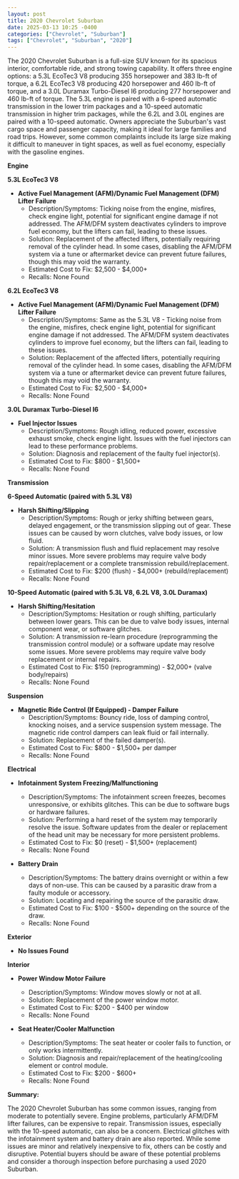 ```yaml
---
layout: post
title: 2020 Chevrolet Suburban
date: 2025-03-13 10:25 -0400
categories: ["Chevrolet", "Suburban"]
tags: ["Chevrolet", "Suburban", "2020"]
---
```

The 2020 Chevrolet Suburban is a full-size SUV known for its spacious interior, comfortable ride, and strong towing capability. It offers three engine options: a 5.3L EcoTec3 V8 producing 355 horsepower and 383 lb-ft of torque, a 6.2L EcoTec3 V8 producing 420 horsepower and 460 lb-ft of torque, and a 3.0L Duramax Turbo-Diesel I6 producing 277 horsepower and 460 lb-ft of torque. The 5.3L engine is paired with a 6-speed automatic transmission in the lower trim packages and a 10-speed automatic transmission in higher trim packages, while the 6.2L and 3.0L engines are paired with a 10-speed automatic. Owners appreciate the Suburban's vast cargo space and passenger capacity, making it ideal for large families and road trips. However, some common complaints include its large size making it difficult to maneuver in tight spaces, as well as fuel economy, especially with the gasoline engines.

**Engine**

**5.3L EcoTec3 V8**

*   **Active Fuel Management (AFM)/Dynamic Fuel Management (DFM) Lifter Failure**
    *   Description/Symptoms: Ticking noise from the engine, misfires, check engine light, potential for significant engine damage if not addressed. The AFM/DFM system deactivates cylinders to improve fuel economy, but the lifters can fail, leading to these issues.
    *   Solution: Replacement of the affected lifters, potentially requiring removal of the cylinder head. In some cases, disabling the AFM/DFM system via a tune or aftermarket device can prevent future failures, though this may void the warranty.
    *   Estimated Cost to Fix: $2,500 - $4,000+
    *   Recalls: None Found

**6.2L EcoTec3 V8**

*   **Active Fuel Management (AFM)/Dynamic Fuel Management (DFM) Lifter Failure**
    *   Description/Symptoms: Same as the 5.3L V8 - Ticking noise from the engine, misfires, check engine light, potential for significant engine damage if not addressed. The AFM/DFM system deactivates cylinders to improve fuel economy, but the lifters can fail, leading to these issues.
    *   Solution: Replacement of the affected lifters, potentially requiring removal of the cylinder head. In some cases, disabling the AFM/DFM system via a tune or aftermarket device can prevent future failures, though this may void the warranty.
    *   Estimated Cost to Fix: $2,500 - $4,000+
    *   Recalls: None Found

**3.0L Duramax Turbo-Diesel I6**

*   **Fuel Injector Issues**
    *   Description/Symptoms: Rough idling, reduced power, excessive exhaust smoke, check engine light. Issues with the fuel injectors can lead to these performance problems.
    *   Solution: Diagnosis and replacement of the faulty fuel injector(s).
    *   Estimated Cost to Fix: $800 - $1,500+
    *   Recalls: None Found

**Transmission**

**6-Speed Automatic (paired with 5.3L V8)**

*   **Harsh Shifting/Slipping**
    *   Description/Symptoms: Rough or jerky shifting between gears, delayed engagement, or the transmission slipping out of gear. These issues can be caused by worn clutches, valve body issues, or low fluid.
    *   Solution: A transmission flush and fluid replacement may resolve minor issues. More severe problems may require valve body repair/replacement or a complete transmission rebuild/replacement.
    *   Estimated Cost to Fix: $200 (flush) - $4,000+ (rebuild/replacement)
    *   Recalls: None Found

**10-Speed Automatic (paired with 5.3L V8, 6.2L V8, 3.0L Duramax)**

*   **Harsh Shifting/Hesitation**
    *   Description/Symptoms: Hesitation or rough shifting, particularly between lower gears. This can be due to valve body issues, internal component wear, or software glitches.
    *   Solution: A transmission re-learn procedure (reprogramming the transmission control module) or a software update may resolve some issues. More severe problems may require valve body replacement or internal repairs.
    *   Estimated Cost to Fix: $150 (reprogramming) - $2,000+ (valve body/repairs)
    *   Recalls: None Found

**Suspension**

*   **Magnetic Ride Control (If Equipped) - Damper Failure**
    *   Description/Symptoms: Bouncy ride, loss of damping control, knocking noises, and a service suspension system message. The magnetic ride control dampers can leak fluid or fail internally.
    *   Solution: Replacement of the failed damper(s).
    *   Estimated Cost to Fix: $800 - $1,500+ per damper
    *   Recalls: None Found

**Electrical**

*   **Infotainment System Freezing/Malfunctioning**
    *   Description/Symptoms: The infotainment screen freezes, becomes unresponsive, or exhibits glitches. This can be due to software bugs or hardware failures.
    *   Solution: Performing a hard reset of the system may temporarily resolve the issue. Software updates from the dealer or replacement of the head unit may be necessary for more persistent problems.
    *   Estimated Cost to Fix: $0 (reset) - $1,500+ (replacement)
    *   Recalls: None Found

*   **Battery Drain**
    *   Description/Symptoms: The battery drains overnight or within a few days of non-use. This can be caused by a parasitic draw from a faulty module or accessory.
    *   Solution: Locating and repairing the source of the parasitic draw.
    *   Estimated Cost to Fix: $100 - $500+ depending on the source of the draw.
    *   Recalls: None Found

**Exterior**

*   **No Issues Found**

**Interior**

*   **Power Window Motor Failure**
    *   Description/Symptoms: Window moves slowly or not at all.
    *   Solution: Replacement of the power window motor.
    *   Estimated Cost to Fix: $200 - $400 per window
    *   Recalls: None Found

*   **Seat Heater/Cooler Malfunction**
    *   Description/Symptoms: The seat heater or cooler fails to function, or only works intermittently.
    *   Solution: Diagnosis and repair/replacement of the heating/cooling element or control module.
    *   Estimated Cost to Fix: $200 - $600+
    *   Recalls: None Found

**Summary:**

The 2020 Chevrolet Suburban has some common issues, ranging from moderate to potentially severe. Engine problems, particularly AFM/DFM lifter failures, can be expensive to repair. Transmission issues, especially with the 10-speed automatic, can also be a concern. Electrical glitches with the infotainment system and battery drain are also reported. While some issues are minor and relatively inexpensive to fix, others can be costly and disruptive. Potential buyers should be aware of these potential problems and consider a thorough inspection before purchasing a used 2020 Suburban.

